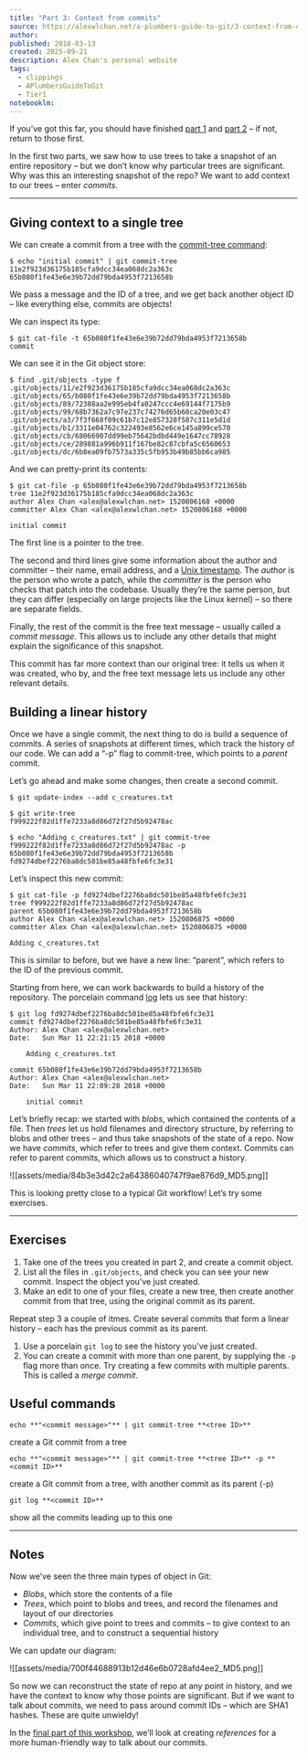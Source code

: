```yaml
---
title: "Part 3: Context from commits"
source: https://alexwlchan.net/a-plumbers-guide-to-git/3-context-from-commits/
author:
published: 2018-03-13
created: 2025-09-21
description: Alex Chan's personal website
tags:
  - clippings
  - APlumbersGuideToGit
  - Tier1
notebooklm:
---
```

If you’ve got this far, you should have finished [part 1](https://alexwlchan.net/a-plumbers-guide-to-git/1-the-git-object-store/) and [part 2](https://alexwlchan.net/a-plumbers-guide-to-git/2-blobs-and-trees/) – if not, return to those first.

In the first two parts, we saw how to use trees to take a snapshot of an entire repository – but we don’t know why particular trees are significant. Why was this an interesting snapshot of the repo? We want to add context to our trees – enter *commits*.

---

## Giving context to a single tree

We can create a commit from a tree with the [commit-tree command](https://www.git-scm.com/docs/git-commit-tree):

```
$ echo "initial commit" | git commit-tree 11e2f923d36175b185cfa9dcc34ea068dc2a363c
65b080f1fe43e6e39b72dd79bda4953f7213658b
```

We pass a message and the ID of a tree, and we get back another object ID – like everything else, commits are objects!

We can inspect its type:

```
$ git cat-file -t 65b080f1fe43e6e39b72dd79bda4953f7213658b
commit
```

We can see it in the Git object store:

```
$ find .git/objects -type f
.git/objects/11/e2f923d36175b185cfa9dcc34ea068dc2a363c
.git/objects/65/b080f1fe43e6e39b72dd79bda4953f7213658b
.git/objects/89/72388aa2e995eb4fa0247ccc4e69144f7175b9
.git/objects/99/68b7362a7c97e237c74276d65b68ca20e03c47
.git/objects/a3/7f3f668f09c61b7c12e857328f587c311e5d1d
.git/objects/b1/3311e04762c322493e8562e6ce145a899ce570
.git/objects/cb/68066907dd99eb75642bdbd449e1647cc78928
.git/objects/ce/289881a996b911f167be82c87cbfa5c6560653
.git/objects/dc/6b8ea09fb7573a335c5fb953b49b85bb6ca985
```

And we can pretty-print its contents:

```
$ git cat-file -p 65b080f1fe43e6e39b72dd79bda4953f7213658b
tree 11e2f923d36175b185cfa9dcc34ea068dc2a363c
author Alex Chan <alex@alexwlchan.net> 1520806168 +0000
committer Alex Chan <alex@alexwlchan.net> 1520806168 +0000

initial commit
```

The first line is a pointer to the tree.

The second and third lines give some information about the author and committer – their name, email address, and a [Unix timestamp](https://en.wikipedia.org/wiki/Unix_time). The *author* is the person who wrote a patch, while the *committer* is the person who checks that patch into the codebase. Usually they’re the same person, but they can differ (especially on large projects like the Linux kernel) – so there are separate fields.

Finally, the rest of the commit is the free text message – usually called a *commit message*. This allows us to include any other details that might explain the significance of this snapshot.

This commit has far more context than our original tree: it tells us when it was created, who by, and the free text message lets us include any other relevant details.

## Building a linear history

Once we have a single commit, the next thing to do is build a sequence of commits. A series of snapshots at different times, which track the history of our code. We can add a “-p” flag to commit-tree, which points to a *parent* commit.

Let’s go ahead and make some changes, then create a second commit.

```
$ git update-index --add c_creatures.txt

$ git write-tree
f999222f82d1ffe7233a8d86d72f27d5b92478ac

$ echo "Adding c_creatures.txt" | git commit-tree f999222f82d1ffe7233a8d86d72f27d5b92478ac -p 65b080f1fe43e6e39b72dd79bda4953f7213658b
fd9274dbef2276ba8dc501be85a48fbfe6fc3e31
```

Let’s inspect this new commit:

```
$ git cat-file -p fd9274dbef2276ba8dc501be85a48fbfe6fc3e31
tree f999222f82d1ffe7233a8d86d72f27d5b92478ac
parent 65b080f1fe43e6e39b72dd79bda4953f7213658b
author Alex Chan <alex@alexwlchan.net> 1520806875 +0000
committer Alex Chan <alex@alexwlchan.net> 1520806875 +0000

Adding c_creatures.txt
```

This is similar to before, but we have a new line: “parent”, which refers to the ID of the previous commit.

Starting from here, we can work backwards to build a history of the repository. The porcelain command [log](https://www.git-scm.com/docs/git-log) lets us see that history:

```
$ git log fd9274dbef2276ba8dc501be85a48fbfe6fc3e31
commit fd9274dbef2276ba8dc501be85a48fbfe6fc3e31
Author: Alex Chan <alex@alexwlchan.net>
Date:   Sun Mar 11 22:21:15 2018 +0000

    Adding c_creatures.txt

commit 65b080f1fe43e6e39b72dd79bda4953f7213658b
Author: Alex Chan <alex@alexwlchan.net>
Date:   Sun Mar 11 22:09:28 2018 +0000

    initial commit
```

Let’s briefly recap: we started with *blobs*, which contained the contents of a file. Then *trees* let us hold filenames and directory structure, by referring to blobs and other trees – and thus take snapshots of the state of a repo. Now we have *commits*, which refer to trees and give them context. Commits can refer to parent commits, which allows us to construct a history.

![[assets/media/84b3e3d42c2a64386040747f9ae876d9_MD5.png]]

This is looking pretty close to a typical Git workflow! Let’s try some exercises.

---

## Exercises

1. Take one of the trees you created in part 2, and create a commit object.
2. List all the files in `.git/objects`, and check you can see your new commit. Inspect the object you’ve just created.
3. Make an edit to one of your files, create a new tree, then create another commit from that tree, using the original commit as its parent.

Repeat step 3 a couple of itmes. Create several commits that form a linear history – each has the previous commit as its parent.

1. Use a porcelain `git log` to see the history you've just created.
2. You can create a commit with more than one parent, by supplying the `-p` flag more than once. Try creating a few commits with multiple parents. This is called a *merge commit*.

## Useful commands

`echo **"<commit message>"** | git commit-tree **<tree ID>**`

create a Git commit from a tree

`echo **"<commit message>"** | git commit-tree **<tree ID>** -p **<commit ID>**`

create a Git commit from a tree, with another commit as its parent (-p)

`git log **<commit ID>**`

show all the commits leading up to this one

---

## Notes

Now we’ve seen the three main types of object in Git:

- *Blobs*, which store the contents of a file
- *Trees*, which point to blobs and trees, and record the filenames and layout of our directories
- *Commits*, which give point to trees and commits – to give context to an individual tree, and to construct a sequential history

We can update our diagram:

![[assets/media/700f44688913b12d46e6b0728afd4ee2_MD5.png]]

So now we can reconstruct the state of repo at any point in history, and we have the context to know why those points are significant. But if we want to talk about commits, we need to pass around commit IDs – which are SHA1 hashes. These are quite unwieldy!

In the [final part of this workshop](https://alexwlchan.net/a-plumbers-guide-to-git/4-refs-and-branches/), we’ll look at creating *references* for a more human-friendly way to talk about our commits.